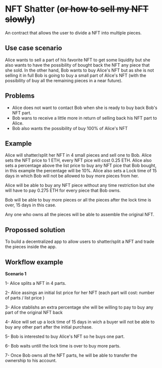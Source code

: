 # NFT Shatter (~~or how to sell my NFT slowly~~)

An contract that allows the user to divide a NFT into multiple pieces.

## Use case scenario
Alice wants to sell a part of his favorite NFT to get some liquidity but she also wants to have the possibility of bought back the NFT any piece that she sold.
In the other hand, Bob wants to buy Alice's NFT but as she is not selling it in full Bob is going to buy a small part of Alice's NFT (with the possibility of buy all the remaining pieces in a near future).

## Problems
* Alice does not want to contact Bob when she is ready to buy back Bob's NFT part.
* Bob wans to receive a little more in return of selling back his NFT part to Alice.
* Bob also wants the possibility of buy 100%  of Alice's NFT


## Example 

Alice will shatter/split her NFT in 4 small pieces and sell one to Bob. Alice sets the NFT price to 1 ETH, every NFT pice will cost 0.25 ETH.
Alice also sets a percentage above the list price to buy any NFT pice that Bob bought, in this example the percentage will be 10%. Alice also sets a Lock time of 15 days in which Bob will not be allowed to buy more pieces from her.

Alice will be able to buy any NFT piece without any time restriction but she will have to pay 0.275 ETH for every piece that Bob owns.

Bob will be able to buy more pieces or all the pieces after the lock time is over, 15 days in this case.

Any one who owns all the pieces will be able to assemble the original NFT.

## Propossed solution
To build a decentralized app to allow users to shatter/split a NFT and trade the pieces inside the app. 

## Workflow example

**Scenario 1**

1- Alice splits a NFT in 4 parts.

2- Alice assings an initial list price for her NFT (each part will cost: number of parts / list price )

3- Alice stablishs an extra percentage she will be willing to pay to buy any part of the original NFT back

4- Alice will set up a lock time of 15 days in wich a buyer will not be able to buy any other part after the initial purchase.

5- Bob is interested to buy Alice's NFT so he buys one part.

6- Bob waits untill the  lock time is over to buy more parts.

7- Once Bob owns all the NFT parts, he will be able to transfer the ownership to his account.